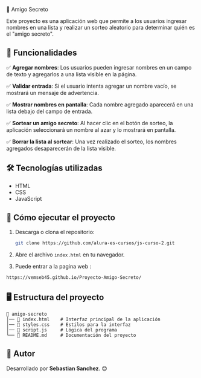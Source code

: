  🎁 Amigo Secreto


Este proyecto es una aplicación web que permite a los usuarios ingresar nombres en una lista y realizar un sorteo aleatorio para determinar quién es el "amigo secreto".

## 📌 Funcionalidades

✅ **Agregar nombres**: Los usuarios pueden ingresar nombres en un campo de texto y agregarlos a una lista visible en la página.

✅ **Validar entrada**: Si el usuario intenta agregar un nombre vacío, se mostrará un mensaje de advertencia.

✅ **Mostrar nombres en pantalla**: Cada nombre agregado aparecerá en una lista debajo del campo de entrada.

✅ **Sortear un amigo secreto**: Al hacer clic en el botón de sorteo, la aplicación seleccionará un nombre al azar y lo mostrará en pantalla.

✅ **Borrar la lista al sortear**: Una vez realizado el sorteo, los nombres agregados desaparecerán de la lista visible.

## 🛠️ Tecnologías utilizadas

- HTML
- CSS
- JavaScript

## 🚀 Cómo ejecutar el proyecto

1. Descarga o clona el repositorio:
   ```bash
   git clone https://github.com/alura-es-cursos/js-curso-2.git
   ```
2. Abre el archivo `index.html` en tu navegador.

3. Puede entrar a la pagina web :
```bash
https://vemseb45.github.io/Proyecto-Amigo-Secreto/
```

## 🖥️ Estructura del proyecto

```
📂 amigo-secreto
│── 📄 index.html    # Interfaz principal de la aplicación
│── 📄 styles.css    # Estilos para la interfaz
│── 📄 script.js     # Lógica del programa
└── 📄 README.md     # Documentación del proyecto
```

## 📝 Autor
Desarrollado por **Sebastian Sanchez**. 😊
